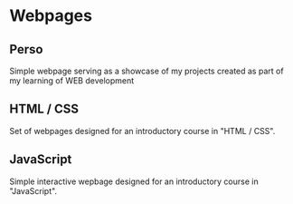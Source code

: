 <h1> Webpages </h1>

<h2> Perso </h2>
<p>
  Simple webpage serving as a showcase of my projects created as part of my learning of WEB development
</p>

<h2> HTML / CSS </h2>
<p>
  Set of webpages designed for an introductory course in "HTML / CSS".
</p>

<h2> JavaScript </h2>
<p>
  Simple interactive wepbage designed for an introductory course in "JavaScript". 
</p>
